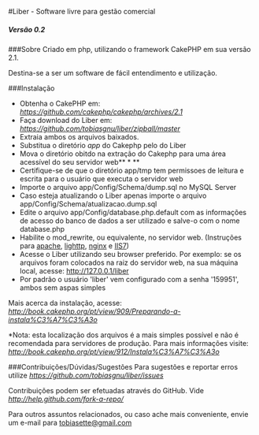 #Liber - Software livre para gestão comercial
##### Versão 0.2

###Sobre
Criado em php, utilizando o framework CakePHP em sua versão 2.1.

Destina-se a ser um software de fácil entendimento e utilização.

###Instalação
* Obtenha o CakePHP em: *https://github.com/cakephp/cakephp/archives/2.1*
* Faça download do Liber em: *https://github.com/tobiasgnu/liber/zipball/master*
* Extraia ambos os arquivos baixados. 
* Substitua o diretório *app* do Cakephp pelo do Liber
* Mova o diretório obitdo na extração do Cakephp para uma área acessível do seu servidor web** \* **
* Certifique-se de que o diretório app/tmp tem permissoes de leitura e escrita para o usuário que executa o servidor web
* Importe o arquivo app/Config/Schema/dump.sql no MySQL Server
* Caso esteja atualizando o Liber apenas importe o arquivo app/Config/Schema/atualizacao.dump.sql
* Edite o arquivo app/Config/database.php.default com as informações de acesso do banco de dados a ser utilizado e salve-o com o nome database.php
* Habilite o mod_rewrite, ou equivalente, no servidor web. (Instruções para [apache](http://book.cakephp.org/pt/view/917/Apache-e-mod_rewrite), [lighttp](http://book.cakephp.org/pt/view/918/Lighttpd-e-mod_magnet), [nginx](http://book.cakephp.org/pt/view/919/URLs-amig%C3%A1veis-em-nginx) e [IIS7](http://book.cakephp.org/pt/view/1636/URL-Reescrita-no-IIS7-Windows-hosts))
* Acesse o Liber utilizando seu browser preferido. Por exemplo: se os arquivos foram colocados na raiz do servidor web, na sua máquina local, acesse: http://127.0.0.1/liber
* Por padrão o usuário 'liber' vem configurado com a senha '159951', ambos sem aspas simples

Mais acerca da instalação, acesse: *http://book.cakephp.org/pt/view/909/Preparando-a-instala%C3%A7%C3%A3o*

*Nota: esta localização dos arquivos é a mais simples possível e não é recomendada para servidores de produção. Para mais informações visite: *http://book.cakephp.org/pt/view/912/Instala%C3%A7%C3%A3o*

###Contribuições/Dúvidas/Sugestões
Para sugestões e reportar erros utilize *https://github.com/tobiasgnu/liber/issues*

Contribuições podem ser efetuadas através do GitHub. Vide *http://help.github.com/fork-a-repo/*

Para outros assuntos relacionados, ou caso ache mais conveniente, envie um e-mail para tobiasette@gmail.com


